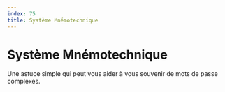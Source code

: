 ```yaml
---
index: 75
title: Système Mnémotechnique
---
```

# Système Mnémotechnique

Une astuce simple qui peut vous aider à vous souvenir de mots de passe complexes.